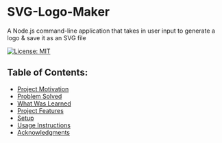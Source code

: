 # SVG-Logo-Maker
A Node.js command-line application that takes in user input to generate a logo 
& save it as an SVG file

[![License: MIT](https://img.shields.io/badge/License-MIT-yellow.svg)](https://opensource.org/licenses/MIT)

## Table of Contents:
- [Project Motivation](#project-motivation)
- [Problem Solved](#problem-solved)
- [What Was Learned](#what-was-learned)
- [Project Features](#project-features)
- [Setup](#setup)
- [Usage Instructions](#usage-instructions)
- [Acknowledgments](#acknowledgments)